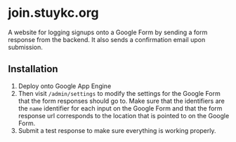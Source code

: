 join.stuykc.org
==========

A website for logging signups onto a Google Form by sending a form response from the backend. It also sends a confirmation email upon submission.

Installation
----------

1. Deploy onto Google App Engine
2. Then visit `/admin/settings` to modify the settings for the Google Form that the form responses should go to. Make sure that the identifiers are the `name` identifier for each input on the Google Form and that the form response url corresponds to the location that is pointed to on the Google Form.
3. Submit a test response to make sure everything is working properly.
